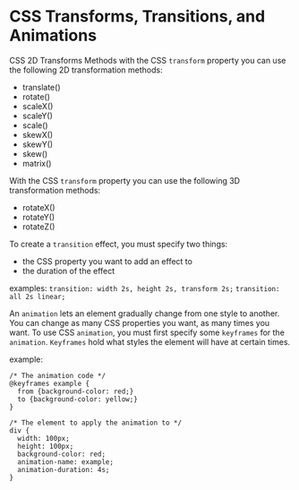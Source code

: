 # CSS Transforms, Transitions, and Animations

CSS 2D Transforms Methods with the CSS `transform` property you can use the following 2D transformation methods:

- translate()
- rotate()
- scaleX()
- scaleY()
- scale()
- skewX()
- skewY()
- skew()
- matrix()

With the CSS `transform` property you can use the following 3D transformation methods:

- rotateX()
- rotateY()
- rotateZ()

To create a `transition` effect, you must specify two things:

- the CSS property you want to add an effect to
- the duration of the effect

examples:
`transition: width 2s, height 2s, transform 2s;`
`transition: all 2s linear;`

An `animation` lets an element gradually change from one style to another. You can change as many CSS properties you want, as many times you want.
To use CSS `animation`, you must first specify some `keyframes` for the `animation`. `Keyframes` hold what styles the element will have at certain times.

example:

```
/* The animation code */
@keyframes example {
  from {background-color: red;}
  to {background-color: yellow;}
}

/* The element to apply the animation to */
div {
  width: 100px;
  height: 100px;
  background-color: red;
  animation-name: example;
  animation-duration: 4s;
}
```

